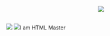 <p align="center">
  <a href="https://skillicons.dev">
    <img src="https://skillicons.dev/icons?i=c,cs,cpp,java,php,py" />
  </a>
</p>
<br>
<a href="https://discord.gg/BmQ69VbfQQ"><img src="https://assets-global.website-files.com/6257adef93867e50d84d30e2/636e0b5061df29d55a92d945_full_logo_blurple_RGB.svg"></a>
<a href="https://twitter.com/mktm235"><img src="https://cdn-icons-png.freepik.com/256/124/124021.png"></a>I am HTML Master
